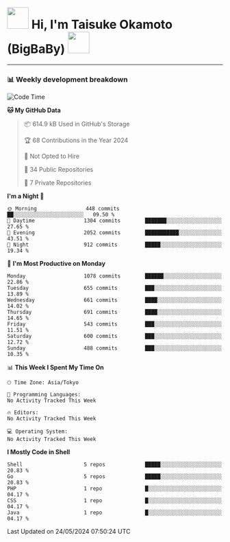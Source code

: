 <!-- Title -->
<h1>
    <img src="https://media.tenor.com/TlyRveJkgo4AAAAi/cloud-cloud-strife.gif" width="50"/> 
    Hi, I'm Taisuke Okamoto (BigBaBy) 
    <img src="https://media.tenor.com/TlyRveJkgo4AAAAi/cloud-cloud-strife.gif" width="50"/>
</h1>

---

<h3> 📊 Weekly development breakdown </h3>
<!-- waka-readme-stats -->

<!--START_SECTION:waka-->
![Code Time](http://img.shields.io/badge/Code%20Time-1%2C754%20hrs%2056%20mins-blue)

**🐱 My GitHub Data** 

> 📦 614.9 kB Used in GitHub's Storage 
 > 
> 🏆 68 Contributions in the Year 2024
 > 
> 🚫 Not Opted to Hire
 > 
> 📜 34 Public Repositories 
 > 
> 🔑 7 Private Repositories 
 > 
**I'm a Night 🦉** 

```text
🌞 Morning                448 commits         ██░░░░░░░░░░░░░░░░░░░░░░░   09.50 % 
🌆 Daytime                1304 commits        ███████░░░░░░░░░░░░░░░░░░   27.65 % 
🌃 Evening                2052 commits        ███████████░░░░░░░░░░░░░░   43.51 % 
🌙 Night                  912 commits         █████░░░░░░░░░░░░░░░░░░░░   19.34 % 
```
📅 **I'm Most Productive on Monday** 

```text
Monday                   1078 commits        ██████░░░░░░░░░░░░░░░░░░░   22.86 % 
Tuesday                  655 commits         ███░░░░░░░░░░░░░░░░░░░░░░   13.89 % 
Wednesday                661 commits         ████░░░░░░░░░░░░░░░░░░░░░   14.02 % 
Thursday                 691 commits         ████░░░░░░░░░░░░░░░░░░░░░   14.65 % 
Friday                   543 commits         ███░░░░░░░░░░░░░░░░░░░░░░   11.51 % 
Saturday                 600 commits         ███░░░░░░░░░░░░░░░░░░░░░░   12.72 % 
Sunday                   488 commits         ███░░░░░░░░░░░░░░░░░░░░░░   10.35 % 
```


📊 **This Week I Spent My Time On** 

```text
🕑︎ Time Zone: Asia/Tokyo

💬 Programming Languages: 
No Activity Tracked This Week

🔥 Editors: 
No Activity Tracked This Week

💻 Operating System: 
No Activity Tracked This Week
```

**I Mostly Code in Shell** 

```text
Shell                    5 repos             █████░░░░░░░░░░░░░░░░░░░░   20.83 % 
Go                       5 repos             █████░░░░░░░░░░░░░░░░░░░░   20.83 % 
PHP                      1 repo              █░░░░░░░░░░░░░░░░░░░░░░░░   04.17 % 
CSS                      1 repo              █░░░░░░░░░░░░░░░░░░░░░░░░   04.17 % 
Java                     1 repo              █░░░░░░░░░░░░░░░░░░░░░░░░   04.17 % 
```




 Last Updated on 24/05/2024 07:50:24 UTC
<!--END_SECTION:waka-->
